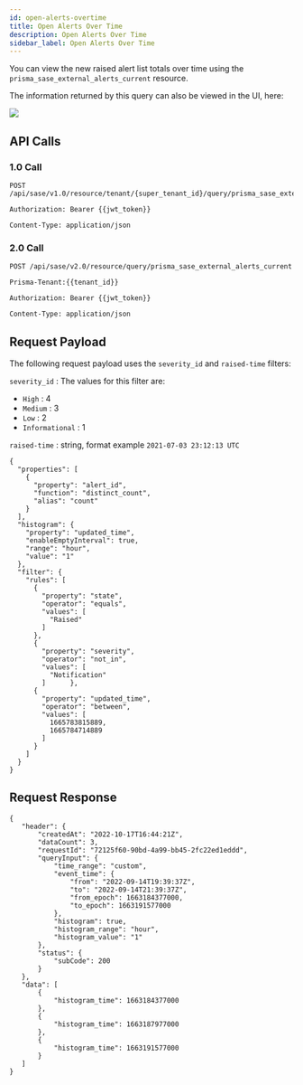 ```yaml
---
id: open-alerts-overtime
title: Open Alerts Over Time
description: Open Alerts Over Time
sidebar_label: Open Alerts Over Time
---
```


You can view the new raised alert list totals over time using the `prisma_sase_external_alerts_current` resource.

The information returned by this query can also be viewed in the UI, here:

![](/access/img/Alerts_cleared_open_raised_over_time.png)


## API Calls

### 1.0 Call

    POST /api/sase/v1.0/resource/tenant/{super_tenant_id}/query/prisma_sase_external_alerts_current

    Authorization: Bearer {{jwt_token}}

    Content-Type: application/json

### 2.0 Call

    POST /api/sase/v2.0/resource/query/prisma_sase_external_alerts_current

    Prisma-Tenant:{{tenant_id}}

    Authorization: Bearer {{jwt_token}}

    Content-Type: application/json

## Request Payload

The following request payload uses the `severity_id` and `raised-time` filters:

`severity_id` : The values for this filter are:
* `High` : 4
* `Medium` : 3
* `Low` : 2
* `Informational` : 1

`raised-time` : string, format example `2021-07-03 23:12:13 UTC`


    {
      "properties": [
        {
          "property": "alert_id",
          "function": "distinct_count",
          "alias": "count"
        }
      ],
      "histogram": {
        "property": "updated_time",
        "enableEmptyInterval": true,
        "range": "hour",
        "value": "1"
      },
      "filter": {
        "rules": [
          {
            "property": "state",
            "operator": "equals",
            "values": [
              "Raised"
            ]
          },
          {
            "property": "severity",
            "operator": "not_in",
            "values": [
              "Notification"
            ]      },
          {
            "property": "updated_time",
            "operator": "between",
            "values": [
              1665783815889,
              1665784714889
            ]
          }
        ]
      }
    }


## Request Response

    {
       "header": {
           "createdAt": "2022-10-17T16:44:21Z",
           "dataCount": 3,
           "requestId": "72125f60-90bd-4a99-bb45-2fc22ed1eddd",
           "queryInput": {
               "time_range": "custom",
               "event_time": {
                   "from": "2022-09-14T19:39:37Z",
                   "to": "2022-09-14T21:39:37Z",
                   "from_epoch": 1663184377000,
                   "to_epoch": 1663191577000
               },
               "histogram": true,
               "histogram_range": "hour",
               "histogram_value": "1"
           },
           "status": {
               "subCode": 200
           }
       },
       "data": [
           {
               "histogram_time": 1663184377000
           },
           {
               "histogram_time": 1663187977000
           },
           {
               "histogram_time": 1663191577000
           }
       ]
    }
